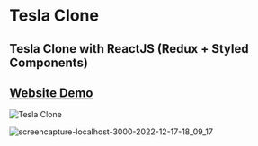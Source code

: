 # Tesla Clone

## Tesla Clone with ReactJS (Redux + Styled Components)

## [Website Demo](https://tesla-car-clone.vercel.app/)

![Tesla Clone](https://user-images.githubusercontent.com/62913154/208251812-36be6b2d-a85c-4179-a25a-97e29ca08e28.png)

![screencapture-localhost-3000-2022-12-17-18_09_17](https://user-images.githubusercontent.com/62913154/208251844-bd4c458c-2971-4c91-9188-296d911721f4.png)
